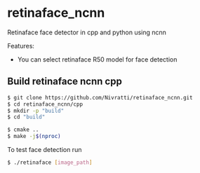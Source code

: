 # retinaface_ncnn
Retinaface face detector in cpp and python using ncnn

Features:
 * You can select retinaface R50 model for face detection
 
## Build retinaface ncnn cpp

```sh
$ git clone https://github.com/Nivratti/retinaface_ncnn.git
$ cd retinaface_ncnn/cpp
$ mkdir -p "build"
$ cd "build"
```
```sh
$ cmake ..
$ make -j$(nproc)
```

To test face detection run 
```sh
$ ./retinaface [image_path]
```
